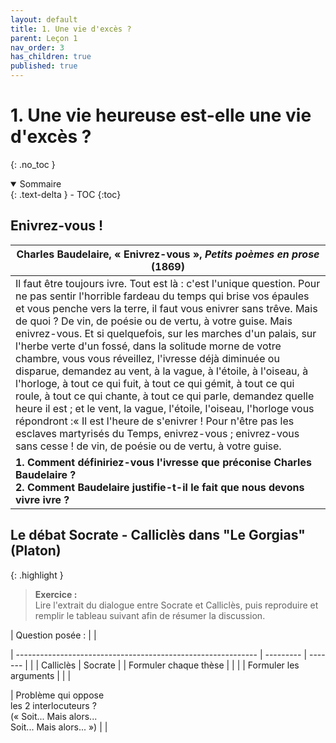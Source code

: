 ```yaml
---
layout: default
title: 1. Une vie d'excès ?
parent: Leçon 1
nav_order: 3
has_children: true
published: true
---
```

# 1. Une vie heureuse est-elle une vie d'excès ?
{: .no_toc }

<details open markdown="block">
  <summary>
    Sommaire
  </summary>
  {: .text-delta }
- TOC
{:toc}
</details>

## Enivrez-vous !

| Charles Baudelaire, « Enivrez-vous », *Petits poèmes en prose* (1869) |
| ------------------------------------------------------------ |
| Il faut être toujours ivre. Tout est là : c'est l'unique question. Pour ne pas sentir l'horrible fardeau du temps qui brise vos épaules et vous penche vers la terre, il faut vous enivrer sans trêve. Mais de quoi ? De vin, de poésie ou de vertu, à votre guise. Mais enivrez-vous. Et si quelquefois, sur les marches d'un palais, sur l'herbe verte d'un fossé, dans la solitude morne de votre chambre, vous vous réveillez, l'ivresse déjà diminuée ou disparue, demandez au vent, à la vague, à l'étoile, à l'oiseau, à l'horloge, à tout ce qui fuit, à tout ce qui gémit, à tout ce qui roule, à tout ce qui chante, à tout ce qui parle, demandez quelle heure il est ; et le vent, la vague, l'étoile, l'oiseau, l'horloge vous répondront :« Il est l'heure de s'enivrer ! Pour n'être pas les esclaves martyrisés du Temps, enivrez-vous ; enivrez-vous sans cesse ! de vin, de poésie ou de vertu, à votre guise. |
| **1. Comment définiriez-vous l'ivresse que préconise Charles Baudelaire ? <br />2. Comment Baudelaire justifie-t-il le fait que nous devons vivre ivre ?** |

## Le débat Socrate - Calliclès dans "Le Gorgias" (Platon)

{: .highlight }
> **Exercice :**  
> Lire l'extrait du dialogue entre Socrate et Calliclès, puis reproduire et remplir le tableau suivant afin de résumer la discussion.

| Question posée :                                             |                    |

| ------------------------------------------------------------ | --------- | ------- |
|                                                              | Calliclès | Socrate |
| Formuler chaque thèse                                        |           |         |
| Formuler les arguments                                       |           |         |

| Problème qui oppose <br> les 2 interlocuteurs ? <br/>(« Soit... Mais alors... <br/>Soit... Mais alors... ») |                   |